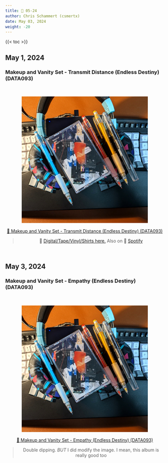 ```yaml
---
title: 🎸 05-24
author: Chris Schammert (csmertx)
date: May 03, 2024
weight: -20
---
```


<!--more-->

{{< toc >}}

## May 1, 2024
### Makeup and Vanity Set - Transmit Distance (Endless Destiny) (DATA093)

<br /><div style="text-align: center;">

![albumimg](/Blog/music/images/makeup_and_vanity_set_endless_destiny_cassette_tape.jpg "Makeup and Vanity Set - Transmit Distance (Endless Destiny) (DATA093) - Cassette Tape")<br />

[🔗 Makeup and Vanity Set - Transmit Distance (Endless Destiny) (DATA093)](https://www.youtube.com/watch?v=OT8s4KQJGCs "YouTube | Makeup and Vanity Set - Transmit Distance (Endless Destiny) (DATA093)")

> 🔗 [Digital/Tape/Vinyl/Shirts here.](https://makeupandvanityset.bandcamp.com/album/endless-destiny-data093 "Bandcamp | Makeup and Vanity Set | Endless Destiny (DATA093)") Also on 🔗 [Spotify](https://open.spotify.com/album/7jJgsinEtKRAdVHDbuJem6 "Spotify | Makeup and Vanity Set | Endless Destiny")

</div><br />

## May 3, 2024
### Makeup and Vanity Set - Empathy (Endless Destiny) (DATA093)

<br /><div style="text-align: center;">

![albumimg](/Blog/music/images/makeup_and_vanity_set_endless_destiny_cassette_tape.jpg "Makeup and Vanity Set - Transmit Distance (Endless Destiny) (DATA093) - Cassette Tape")<br />

[🔗 Makeup and Vanity Set - Empathy (Endless Destiny) (DATA093)](https://www.youtube.com/watch?v=4-6cXOUDGSQ "YouTube | Makeup and Vanity Set - Empathy (Endless Destiny) (DATA093)")

> Double dipping. _BUT_ I did modify the image. I mean, this album is really good too

</div><br />

